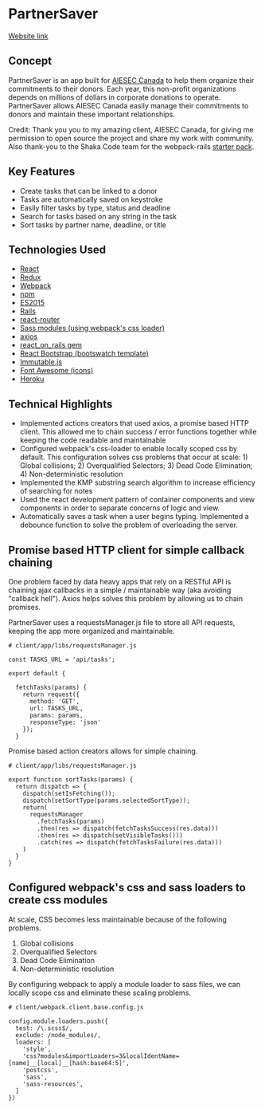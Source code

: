 # PartnerSaver

[Website link][weburl]

[weburl]: http://partnersaver27.herokuapp.com/tasks

## Concept
PartnerSaver is an app built for [AIESEC Canada](http://aiesec.ca/) to help them organize their commitments to their donors. Each year, this non-profit organizations depends on millions of dollars in corporate donations to operate.  PartnerSaver allows AIESEC Canada easily manage their commitments to donors and maintain these important relationships.

Credit: Thank you you to my amazing client, AIESEC Canada, for giving me permission to open source the project and share my work with community.  Also thank-you to the Shaka Code team for the webpack-rails [starter pack](https://github.com/shakacode/react-webpack-rails-tutorial).


## Key Features
- Create tasks that can be linked to a donor
- Tasks are automatically saved on keystroke
- Easily filter tasks by type, status and deadline
- Search for tasks based on any string in the task
- Sort tasks by partner name, deadline, or title


## Technologies Used
- [React](http://facebook.github.io/react/)
- [Redux](https://github.com/reactjs/redux)
- [Webpack](https://github.com/webpack/docs/wiki)
- [npm](https://www.npmjs.com/)
- [ES2015](https://www.npmjs.com/)
- [Rails](https://rubygems.org/gems/rails/versions/4.2.6)
- [react-router](https://github.com/reactjs/react-router)
- [Sass modules (using webpack's css loader)](https://github.com/webpack/css-loader)
- [axios](https://github.com/mzabriskie/axios)
- [react_on_rails gem](https://github.com/shakacode/react_on_rails/)
- [React Bootstrap (bootswatch template)](https://react-bootstrap.github.io/)
- [Immutable.js](https://facebook.github.io/immutable-js/)
- [Font Awesome (icons)](https://github.com/FortAwesome/Font-Awesome)
- [Heroku](https://id.heroku.com)


## Technical Highlights
- Implemented actions creators that used axios, a promise based HTTP client.  This allowed me to chain success / error functions together while keeping the code readable and maintainable
- Configured webpack's css-loader to enable locally scoped css by default.  This configuration solves css problems that occur at scale: 1) Global collisions; 2) Overqualified Selectors; 3) Dead Code Elimination; 4) Non-deterministic resolution
- Implemented the KMP substring search algorithm to increase efficiency of searching for notes
- Used the react development pattern of container components and view components in order to separate concerns of logic and view.
- Automatically saves a task when a user begins typing.  Implemented a debounce function to solve the problem of overloading the server.


## Promise based HTTP client for simple callback chaining
One problem faced by data heavy apps that rely on a RESTful API is chaining ajax callbacks in a simple / maintainable way (aka avoiding "callback hell").  Axios helps solves this problem by allowing us to chain promises.

PartnerSaver uses a requestsManager.js file to store all API requests, keeping the app more organized and maintainable.

```
# client/app/libs/requestsManager.js

const TASKS_URL = 'api/tasks';

export default {

  fetchTasks(params) {
    return request({
      method: 'GET',
      url: TASKS_URL,
      params: params,
      responseType: 'json'
    });
  }

```

Promise based action creators allows for simple chaining.


```
# client/app/libs/requestsManager.js

export function sortTasks(params) {
  return dispatch => {
    dispatch(setIsFetching());
    dispatch(setSortType(params.selectedSortType));
    return(
      requestsManager
        .fetchTasks(params)
        .then(res => dispatch(fetchTasksSuccess(res.data)))
        .then(res => dispatch(setVisibleTasks()))
        .catch(res => dispatch(fetchTasksFailure(res.data)))
    )
  }
}

```


## Configured webpack's css and sass loaders to create css modules
At scale, CSS becomes less maintainable because of the following problems.

1. Global collisions
2. Overqualified Selectors
3. Dead Code Elimination
4. Non-deterministic resolution

By configuring webpack to apply a module loader to sass files, we can locally scope css and eliminate these scaling problems.

```
# client/webpack.client.base.config.js

config.module.loaders.push({
  test: /\.scss$/,
  exclude: /node_modules/,
  loaders: [
    'style',
    'css?modules&importLoaders=3&localIdentName=[name]__[local]__[hash:base64:5]',
    'postcss',
    'sass',
    'sass-resources',
  ]
})

```
